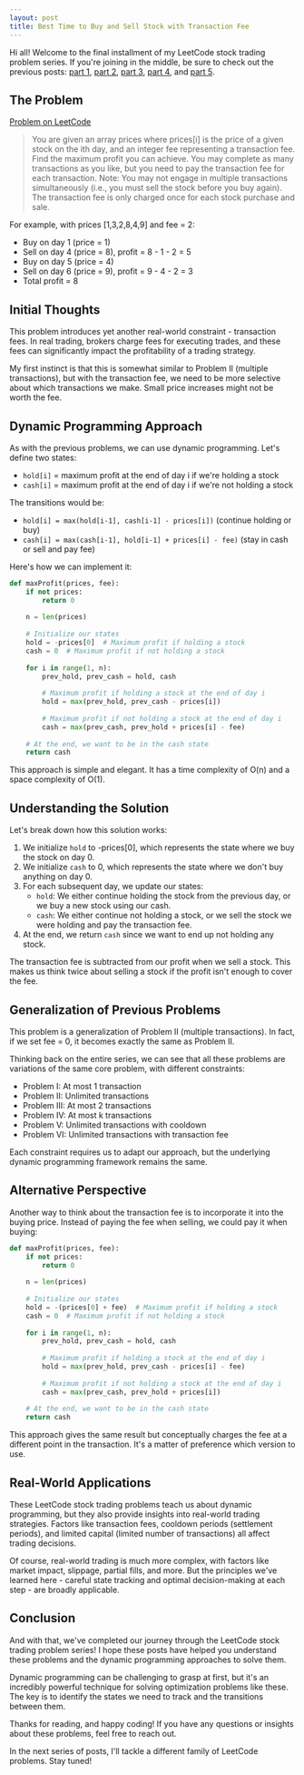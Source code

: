 ```yaml
---
layout: post
title: Best Time to Buy and Sell Stock with Transaction Fee
---
```


Hi all! Welcome to the final installment of my LeetCode stock trading problem series. If you're joining in the middle, be sure to check out the previous posts: [part 1](/2025/04/15/best-time-to-buy-and-sell-stock/), [part 2](/2025/04/15/best-time-to-buy-and-sell-stock-ii/), [part 3](/2025/04/15/best-time-to-buy-and-sell-stock-iii/), [part 4](/2025/04/15/best-time-to-buy-and-sell-stock-iv/), and [part 5](/2025/04/15/best-time-to-buy-and-sell-stock-with-cooldown/).

## The Problem

[Problem on LeetCode](https://leetcode.com/problems/best-time-to-buy-and-sell-stock-with-transaction-fee/)

> You are given an array prices where prices[i] is the price of a given stock on the ith day, and an integer fee representing a transaction fee.
> Find the maximum profit you can achieve. You may complete as many transactions as you like, but you need to pay the transaction fee for each transaction.
> Note:
> You may not engage in multiple transactions simultaneously (i.e., you must sell the stock before you buy again).
> The transaction fee is only charged once for each stock purchase and sale.

For example, with prices [1,3,2,8,4,9] and fee = 2:
- Buy on day 1 (price = 1)
- Sell on day 4 (price = 8), profit = 8 - 1 - 2 = 5
- Buy on day 5 (price = 4)
- Sell on day 6 (price = 9), profit = 9 - 4 - 2 = 3
- Total profit = 8

## Initial Thoughts

This problem introduces yet another real-world constraint - transaction fees. In real trading, brokers charge fees for executing trades, and these fees can significantly impact the profitability of a trading strategy.

My first instinct is that this is somewhat similar to Problem II (multiple transactions), but with the transaction fee, we need to be more selective about which transactions we make. Small price increases might not be worth the fee.

## Dynamic Programming Approach

As with the previous problems, we can use dynamic programming. Let's define two states:
- `hold[i]` = maximum profit at the end of day i if we're holding a stock
- `cash[i]` = maximum profit at the end of day i if we're not holding a stock

The transitions would be:
- `hold[i] = max(hold[i-1], cash[i-1] - prices[i])` (continue holding or buy)
- `cash[i] = max(cash[i-1], hold[i-1] + prices[i] - fee)` (stay in cash or sell and pay fee)

Here's how we can implement it:

```python
def maxProfit(prices, fee):
    if not prices:
        return 0
    
    n = len(prices)
    
    # Initialize our states
    hold = -prices[0]  # Maximum profit if holding a stock
    cash = 0  # Maximum profit if not holding a stock
    
    for i in range(1, n):
        prev_hold, prev_cash = hold, cash
        
        # Maximum profit if holding a stock at the end of day i
        hold = max(prev_hold, prev_cash - prices[i])
        
        # Maximum profit if not holding a stock at the end of day i
        cash = max(prev_cash, prev_hold + prices[i] - fee)
    
    # At the end, we want to be in the cash state
    return cash
```

This approach is simple and elegant. It has a time complexity of O(n) and a space complexity of O(1).

## Understanding the Solution

Let's break down how this solution works:

1. We initialize `hold` to -prices[0], which represents the state where we buy the stock on day 0.
2. We initialize `cash` to 0, which represents the state where we don't buy anything on day 0.
3. For each subsequent day, we update our states:
   - `hold`: We either continue holding the stock from the previous day, or we buy a new stock using our cash.
   - `cash`: We either continue not holding a stock, or we sell the stock we were holding and pay the transaction fee.
4. At the end, we return `cash` since we want to end up not holding any stock.

The transaction fee is subtracted from our profit when we sell a stock. This makes us think twice about selling a stock if the profit isn't enough to cover the fee.

## Generalization of Previous Problems

This problem is a generalization of Problem II (multiple transactions). In fact, if we set fee = 0, it becomes exactly the same as Problem II.

Thinking back on the entire series, we can see that all these problems are variations of the same core problem, with different constraints:
- Problem I: At most 1 transaction
- Problem II: Unlimited transactions
- Problem III: At most 2 transactions
- Problem IV: At most k transactions
- Problem V: Unlimited transactions with cooldown
- Problem VI: Unlimited transactions with transaction fee

Each constraint requires us to adapt our approach, but the underlying dynamic programming framework remains the same.

## Alternative Perspective

Another way to think about the transaction fee is to incorporate it into the buying price. Instead of paying the fee when selling, we could pay it when buying:

```python
def maxProfit(prices, fee):
    if not prices:
        return 0
    
    n = len(prices)
    
    # Initialize our states
    hold = -(prices[0] + fee)  # Maximum profit if holding a stock
    cash = 0  # Maximum profit if not holding a stock
    
    for i in range(1, n):
        prev_hold, prev_cash = hold, cash
        
        # Maximum profit if holding a stock at the end of day i
        hold = max(prev_hold, prev_cash - prices[i] - fee)
        
        # Maximum profit if not holding a stock at the end of day i
        cash = max(prev_cash, prev_hold + prices[i])
    
    # At the end, we want to be in the cash state
    return cash
```

This approach gives the same result but conceptually charges the fee at a different point in the transaction. It's a matter of preference which version to use.

## Real-World Applications

These LeetCode stock trading problems teach us about dynamic programming, but they also provide insights into real-world trading strategies. Factors like transaction fees, cooldown periods (settlement periods), and limited capital (limited number of transactions) all affect trading decisions.

Of course, real-world trading is much more complex, with factors like market impact, slippage, partial fills, and more. But the principles we've learned here - careful state tracking and optimal decision-making at each step - are broadly applicable.

## Conclusion

And with that, we've completed our journey through the LeetCode stock trading problem series! I hope these posts have helped you understand these problems and the dynamic programming approaches to solve them.

Dynamic programming can be challenging to grasp at first, but it's an incredibly powerful technique for solving optimization problems like these. The key is to identify the states we need to track and the transitions between them.

Thanks for reading, and happy coding! If you have any questions or insights about these problems, feel free to reach out.

In the next series of posts, I'll tackle a different family of LeetCode problems. Stay tuned! 